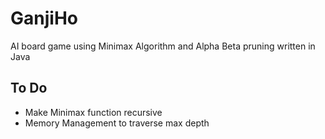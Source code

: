 # GanjiHo
AI board game using Minimax Algorithm and Alpha Beta pruning written in Java

To Do
-----
- Make  Minimax function recursive
- Memory Management to traverse max depth


